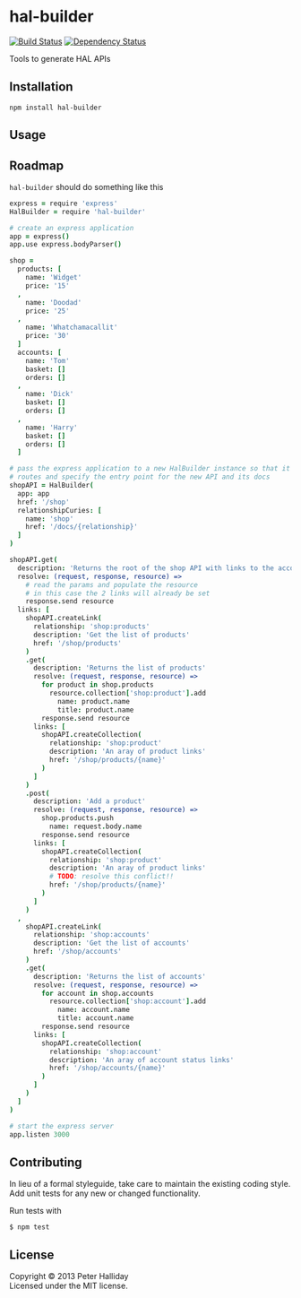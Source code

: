 hal-builder
===========

[![Build Status](https://travis-ci.org/pghalliday/hal-builder.png)](https://travis-ci.org/pghalliday/hal-builder)
[![Dependency Status](https://gemnasium.com/pghalliday/hal-builder.png)](https://gemnasium.com/pghalliday/hal-builder)

Tools to generate HAL APIs

## Installation

```
npm install hal-builder
```

## Usage



## Roadmap

`hal-builder` should do something like this

```coffeescript
express = require 'express'
HalBuilder = require 'hal-builder'

# create an express application
app = express()
app.use express.bodyParser()

shop = 
  products: [
    name: 'Widget'
    price: '15'
  ,
    name: 'Doodad'
    price: '25'
  ,
    name: 'Whatchamacallit'
    price: '30'
  ]
  accounts: [
    name: 'Tom'
    basket: []
    orders: []
  ,
    name: 'Dick'
    basket: []
    orders: []
  ,
    name: 'Harry'
    basket: []
    orders: []
  ]

# pass the express application to a new HalBuilder instance so that it can add
# routes and specify the entry point for the new API and its docs
shopAPI = HalBuilder(
  app: app
  href: '/shop'
  relationshipCuries: [
    name: 'shop'
    href: '/docs/{relationship}'
  ]
)

shopAPI.get(
  description: 'Returns the root of the shop API with links to the accounts and the products'
  resolve: (request, response, resource) =>
    # read the params and populate the resource
    # in this case the 2 links will already be set
    response.send resource
  links: [
    shopAPI.createLink(
      relationship: 'shop:products'
      description: 'Get the list of products'
      href: '/shop/products'
    )
    .get(
      description: 'Returns the list of products'
      resolve: (request, response, resource) =>
        for product in shop.products
          resource.collection['shop:product'].add
            name: product.name
            title: product.name
        response.send resource
      links: [
        shopAPI.createCollection(
          relationship: 'shop:product'
          description: 'An aray of product links'
          href: '/shop/products/{name}'        
        )
      ]
    )
    .post(
      description: 'Add a product'
      resolve: (request, response, resource) =>
        shop.products.push
          name: request.body.name
        response.send resource
      links: [
        shopAPI.createCollection(
          relationship: 'shop:product'
          description: 'An aray of product links'
          # TODO: resolve this conflict!!
          href: '/shop/products/{name}'        
        )
      ]
    )
  ,
    shopAPI.createLink(
      relationship: 'shop:accounts'
      description: 'Get the list of accounts'
      href: '/shop/accounts'        
    )
    .get(
      description: 'Returns the list of accounts'
      resolve: (request, response, resource) =>
        for account in shop.accounts
          resource.collection['shop:account'].add
            name: account.name
            title: account.name
        response.send resource
      links: [
        shopAPI.createCollection(
          relationship: 'shop:account'
          description: 'An aray of account status links'
          href: '/shop/accounts/{name}'        
        )
      ]
    )
  ]
)

# start the express server
app.listen 3000
```

## Contributing

In lieu of a formal styleguide, take care to maintain the existing coding style. Add unit tests for any new or changed functionality.

Run tests with

```
$ npm test
```

## License
Copyright &copy; 2013 Peter Halliday  
Licensed under the MIT license.